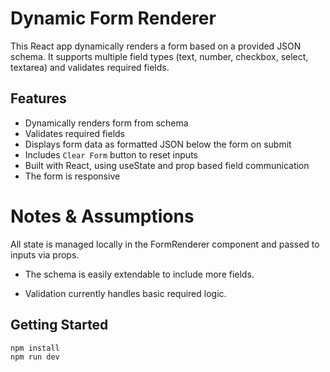 # Dynamic Form Renderer

This React app dynamically renders a form based on a provided JSON schema. It supports multiple field types (text, number, checkbox, select, textarea) and validates required fields.

## Features

- Dynamically renders form from schema
- Validates required fields
- Displays form data as formatted JSON below the form on submit
- Includes `Clear Form` button to reset inputs
- Built with React, using useState and prop based field communication
- The form is responsive

# Notes & Assumptions

All state is managed locally in the FormRenderer component and passed to inputs via props.

- The schema is easily extendable to include more fields.

- Validation currently handles basic required logic.

## Getting Started

```bash
npm install
npm run dev

